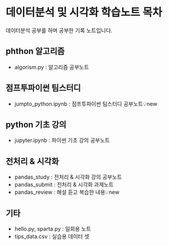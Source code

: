 # 데이터분석 및 시각화 학습노트 목차
데이터분석 공부를 하며 공부한 기록 노트입니다.
## phthon 알고리즘
- algorism.py : 알고리즘 공부노트
## 점프투파이썬 팀스터디
- jumpto_python.ipynb : 점프투파이썬 팀스터디 공부노트💡new
## python 기초 강의
- jupyter.ipynb : 파이썬 기초 강의 공부노트
## 전처리 & 시각화
- pandas_study : 전처리 & 시각화 강의 공부노트
- pandas_submit : 전처리 & 시각화 과제노트
- pandas_review : 해설 듣고 복습한 내용💡new
## 기타
- hello.py, sparta.py : 일회용 노트
- tips_data.csv : 실습용 데이터 셋
